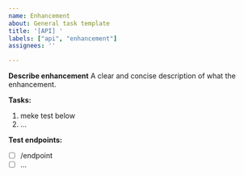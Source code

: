 ```yaml
---
name: Enhancement
about: General task template
title: '[API] '
labels: ["api", "enhancement"]
assignees: ''

---
```


**Describe enhancement**
A clear and concise description of what the enhancement.

**Tasks:**

1. meke test below
2. ...

**Test endpoints:**

- [ ] /endpoint
- [ ] ...
